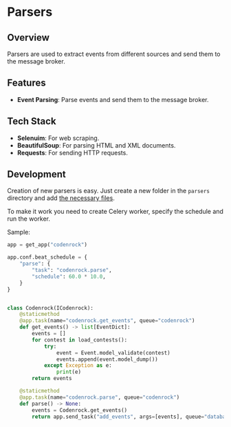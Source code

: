# Parsers

## Overview

Parsers are used to extract events from different sources and send them to the message broker.

## Features

- **Event Parsing**: Parse events and send them to the message broker.

## Tech Stack

- **Selenuim**: For web scraping.
- **BeautifulSoup**: For parsing HTML and XML documents.
- **Requests**: For sending HTTP requests.

## Development

Creation of new parsers is easy. Just create a new folder in the `parsers` directory and add [the necessary files](docs/monorepo-specs.md).

To make it work you need to create Celery worker, specify the schedule and run the worker.

Sample:

```python
app = get_app("codenrock")

app.conf.beat_schedule = {
    "parse": {
        "task": "codenrock.parse",
        "schedule": 60.0 * 10.0,
    }
}


class Codenrock(ICodenrock):
    @staticmethod
    @app.task(name="codenrock.get_events", queue="codenrock")
    def get_events() -> list[EventDict]:
        events = []
        for contest in load_contests():
            try:
                event = Event.model_validate(contest)
                events.append(event.model_dump())
            except Exception as e:
                print(e)
        return events

    @staticmethod
    @app.task(name="codenrock.parse", queue="codenrock")
    def parse() -> None:
        events = Codenrock.get_events()
        return app.send_task("add_events", args=[events], queue="database")
```